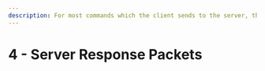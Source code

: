```yaml
---
description: For most commands which the client sends to the server, the server returns the following response packets
---
```


# 4 - Server Response Packets

